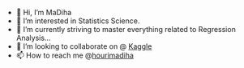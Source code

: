 - 👋 Hi, I’m MaDiha
- 👀 I’m interested in Statistics Science.
- 🌱 I’m currently striving to master everything related to Regression Analysis…
- 💞️ I’m looking to collaborate on @ [Kaggle](https://www.kaggle.com/fundal)
- 📫 How to reach me @[hourimadiha](https://twitter.com/hourimadiha)

<!---
MaDA2023/MaDA2023 is a ✨ special ✨ repository because its `README.md` (this file) appears on your GitHub profile.
You can click the Preview link to take a look at your changes.
--->
